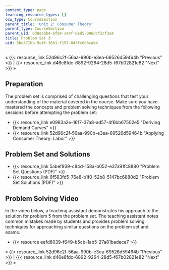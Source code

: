 ```yaml
---
content_type: page
learning_resource_types: []
ocw_type: CourseSection
parent_title: 'Unit 2: Consumer Theory'
parent_type: CourseSection
parent_uid: 6d0eabb4-bf84-c44f-6ed5-096dcf2cf3a4
title: Problem Set 3
uid: 5be371bb-9c4f-36b1-f197-043fc0d6cab4
---
```


« {{< resource_link 52d96c2f-56aa-990b-e3ea-69526d59464b "Previous" >}} | {{< resource_link d46e8fdc-6892-9264-28d5-f67b02821e82 "Next" >}} »

Preparation
-----------

The problem set is comprised of challenging questions that test your understanding of the material covered in the course. Make sure you have mastered the concepts and problem solving techniques from the following sessions before attempting the problem set:

*   {{< resource_link e0983a2e-16f7-37a8-ad57-4f6bb67502e5 "Deriving Demand Curves" >}}
*   {{< resource_link 52d96c2f-56aa-990b-e3ea-69526d59464b "Applying Consumer Theory: Labor" >}}

Problem Set and Solutions
-------------------------

*   {{< resource_link 5abef939-c84d-158a-b052-e37a91fc8880 "Problem Set Questions (PDF)" >}}
*   {{< resource_link 6f583fd5-76e8-b1f0-52b8-5147bc6880d2 "Problem Set Solutions (PDF)" >}}

Problem Solving Video
---------------------

In the video below, a teaching assistant demonstrates his approach to the solution for problem 5 from the problem set. The teaching assistant notes common mistakes made by students and provides problem solving techniques for approaching similar questions on the problem set and exams.

*   {{< resource eefd8039-f649-b5cb-1ab5-27a81badece7 >}}

« {{< resource_link 52d96c2f-56aa-990b-e3ea-69526d59464b "Previous" >}} | {{< resource_link d46e8fdc-6892-9264-28d5-f67b02821e82 "Next" >}} »